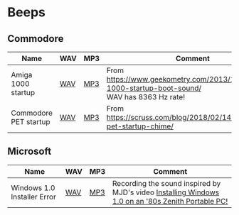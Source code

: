 # Beeps

## Commodore

| Name | WAV | MP3 | Comment |
| ---- | --- | --- | ------- |
| Amiga 1000 startup | [WAV](wav/a1000.wav) | [MP3](mp3/a1000.mp3) | From https://www.geekometry.com/2013/11/amiga-1000-startup-boot-sound/ <br/> WAV has 8363 Hz rate! |
| Commodore PET startup | [WAV](wav/pet.wav) | [MP3](mp3/pet.mp3) | From https://scruss.com/blog/2018/02/14/commodore-pet-startup-chime/ |

## Microsoft

| Name | WAV | MP3 | Comment |
| ---- | --- | --- | ------- |
| Windows 1.0 Installer Error | [WAV](wav/Windows_1.0_Installer_Error.wav) | [MP3](mp3/Windows_1.0_Installer_Error.mp3) | Recording the sound inspired by MJD's video [Installing Windows 1.0 on an '80s Zenith Portable PC!](https://www.youtube.com/watch?v=PeuH0YmWkI4) |
